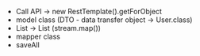 - Call API -> new RestTemplate().getForObject
- model class (DTO - data transfer object -> User.class)
- List -> List (stream.map())
- mapper class
- saveAll